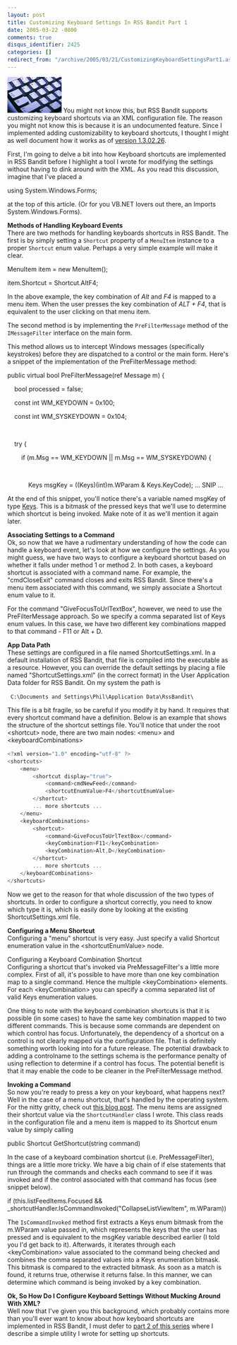 ```yaml
---
layout: post
title: Customizing Keyboard Settings In RSS Bandit Part 1
date: 2005-03-22 -0800
comments: true
disqus_identifier: 2425
categories: []
redirect_from: "/archive/2005/03/21/CustomizingKeyboardSettingsPart1.aspx/"
---
```


![Keyboard](/images/Keyboard.jpg) You might not know this, but RSS
Bandit supports customizing keyboard shortcuts via an XML configuration
file. The reason you might not know this is because it is an
undocumented feature. Since I implemented adding customizability to
keyboard shortcuts, I thought I might as well document how it works as
of [version 1.3.02.26](http://haacked.com/archive/2005/03/20/2411.aspx).

First, I'm going to delve a bit into how Keyboard shortcuts are
implemented in RSS Bandit before I highlight a tool I wrote for
modifying the settings without having to dink around with the XML. As
you read this discussion, imagine that I've placed a

using System.Windows.Forms;

at the top of this article. (Or for you VB.NET lovers out there, an
Imports System.Windows.Forms).

**Methods of Handling Keyboard Events**\
 There are two methods for handling keyboards shortcuts in RSS Bandit.
The first is by simply setting a `Shortcut` property of a `MenuItem`
instance to a proper `Shortcut` enum value. Perhaps a very simple
example will make it clear.

MenuItem item = new MenuItem();

item.Shortcut = Shortcut.AltF4;

In the above example, the key combination of *Alt* and *F4* is mapped to
a menu item. When the user presses the key combination of *ALT + F4*,
that is equivalent to the user clicking on that menu item.

The second method is by implementing the `PreFilterMessage` method of
the `IMessageFilter` interface on the main form.

This method allows us to intercept Windows messages (specifically
keystrokes) before they are dispatched to a control or the main form.
Here's a snippet of the implementation of the PreFilterMessage method:

public virtual bool PreFilterMessage(ref Message m) {

    bool processed = false;

    const int WM\_KEYDOWN = 0x100;

    const int WM\_SYSKEYDOWN = 0x104;

 

    try {

        if (m.Msg == WM\_KEYDOWN || m.Msg == WM\_SYSKEYDOWN) {

           

            Keys msgKey = ((Keys)(int)m.WParam & Keys.KeyCode); ... SNIP
...

At the end of this snippet, you'll notice there's a variable named
msgKey of type
[Keys](http://msdn.microsoft.com/library/default.asp?url=/library/en-us/cpref/html/frlrfSystemWindowsFormsKeysClassTopic.asp).
This is a bitmask of the pressed keys that we'll use to determine which
shortcut is being invoked. Make note of it as we'll mention it again
later.

**Associating Settings to a Command**\
 Ok, so now that we have a rudimentary understanding of how the code can
handle a keyboard event, let's look at how we configure the settings. As
you might guess, we have two ways to configure a keyboard shortcut based
on whether it falls under method 1 or method 2. In both cases, a
keyboard shortcut is associated with a command name. For example, the
"cmdCloseExit" command closes and exits RSS Bandit. Since there's a menu
item associated with this command, we simply associate a Shortcut enum
value to it.

For the command "GiveFocusToUrlTextBox", however, we need to use the
PreFilterMessage approach. So we specify a comma separated list of Keys
enum values. In this case, we have two different key combinations mapped
to that command - F11 or Alt + D.

**App Data Path**\
 These settings are configured in a file named ShortcutSettings.xml. In
a default installation of RSS Bandit, that file is compiled into the
executable as a resource. However, you can override the default settings
by placing a file named "ShortcutSettings.xml" (in the correct format)
in the User Application Data folder for RSS Bandit. On my system the
path is

` C:\Documents and Settings\Phil\Application Data\RssBandit\`

This file is a bit fragile, so be careful if you modify it by hand. It
requires that every shortcut command have a definition. Below is an
example that shows the structure of the shortcut settings file. You'll
notice that under the root \<shortcut\> node, there are two main nodes:
\<menu\> and \<keyboardCombinations\>

```csharp
<?xml version="1.0" encoding="utf-8" ?> 
<shortcuts>
    <menu>
        <shortcut display="true">
            <command>cmdNewFeed</command>
            <shortcutEnumValue>F4</shortcutEnumValue>
        </shortcut>
        ... more shortcuts ...
    </menu>
    <keyboardCombinations>
        <shortcut>
            <command>GiveFocusToUrlTextBox</command>
            <keyCombination>F11</keyCombination>
            <keyCombination>Alt,D</keyCombination>
        </shortcut>    
        ... more shortcuts ...
    </keyboardCombinations>
</shortcuts>
```

Now we get to the reason for that whole discussion of the two types of
shortcuts. In order to configure a shortcut correctly, you need to know
which type it is, which is easily done by looking at the existing
ShortcutSettings.xml file.

**Configuring a Menu Shortcut**\
 Configuring a "menu" shortcut is very easy. Just specify a valid
Shortcut enumeration value in the \<shortcutEnumValue\> node.

Configuring a Keyboard Combination Shortcut\
 Configuring a shortcut that's invoked via PreMessageFilter's a little
more complex. First of all, it's possible to have more than one key
combination map to a single command. Hence the multiple
\<keyCombination\> elements. For each \<keyCombination\> you can specify
a comma separated list of valid Keys enumeration values.

One thing to note with the keyboard combination shortcuts is that it is
possible (in some cases) to have the same key combination mapped to two
different commands. This is because some commands are dependent on which
control has focus. Unfortunately, the dependency of a shortcut on a
control is not clearly mapped via the configuration file. That is
definitely something worth looking into for a future release. The
potential drawback to adding a controlname to the settings schema is the
performance penalty of using reflection to determine if a control has
focus. The potential benefit is that it may enable the code to be
cleaner in the PreFilterMessage method.

**Invoking a Command**\
 So now you're ready to press a key on your keyboard, what happens next?
Well in the case of a menu shortcut, that's handled by the operating
system. For the nitty gritty, check out [this blog
post](http://blogs.msdn.com/jfoscoding/archive/2005/01/24/359334.aspx).
The menu items are assigned their shortcut value via the
`ShortcutHandler` class I wrote. This class reads in the configuration
file and a menu item is mapped to its Shortcut enum value by simply
calling

public Shortcut GetShortcut(string command)

In the case of a keyboard combination shortcut (i.e. PreMessageFilter),
things are a little more tricky. We have a big chain of if else
statements that run through the commands and checks each command to see
if it was invoked and if the control associated with that command has
focus (see snippet below).

if (this.listFeedItems.Focused &&
\_shortcutHandler.IsCommandInvoked("CollapseListViewItem", m.WParam))

The `IsCommandInvoked` method first extracts a Keys enum bitmask from
the m.WParam value passed in, which represents the keys that the user
has pressed and is equivalent to the msgKey variable described earlier
(I told you I'd get back to it). Afterwards, it iterates through each
\<keyCombination\> value associated to the command being checked and
combines the comma separated values into a Keys enumeration bitmask.
This bitmask is compared to the extracted bitmask. As soon as a match is
found, it returns true, otherwise it returns false. In this manner, we
can determine which command is being invoked by a key combination.

**Ok, So How Do I Configure Keyboard Settings Without Mucking Around
With XML?**\
 Well now that I've given you this background, which probably contains
more than you'll ever want to know about how keyboard shortcuts are
implemented in RSS Bandit, I must defer to [part 2 of this
series](http://haacked.com/archive/2005/03/22/CustomizingKeyboardSettingsPart2.aspx)
where I describe a simple utility I wrote for setting up shortcuts.

